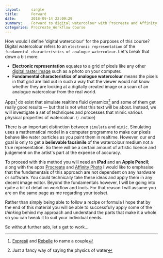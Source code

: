 ```yaml
---
layout:     single
title:      Forward
date:       2018-09-14 22:09:29
summary:    Forward to digital watercolour with Procreate and Affinity Photo.
categories: Procreate_Workflow Course
---
```



How would I define 'digital watercolour' for the purposes of this course? Digital watercolour refers to an `electronic representation` of the `fundamental characteristics of analogue watercolour`. Let's break that down a bit more. 

* **Electronic representation** equates to a grid of pixels like any other [digital raster image](https://en.m.wikipedia.org/wiki/Raster_graphics) such as a photo on your computer. 
* **Fundamental characteristics of analogue watercolour** means the pixels in that grid are laid out in such a way that the viewer would not know whether they are looking at a digitally created image or a scan of an analogue watercolour from the real world.

Apps[^1] do exist that simulate realtime fluid dynamics[^2] and some of them get really good results — but that is not what this text will be about. Instead, we will investigate a set of techniques and processes that mimic various physical properties of watercolour.
{: .notice}

There is an important distinction between `simulate` and `mimic`. Simulating uses a mathematical model in a computer programme to make our pixels behave like water particles as you paint them in realtime. However, our end goal is only to get a **believable facsimile** of the watercolour medium not a true representation. So there will be a certain amount of artistic licence and judgement on the artist's part at the expense of accuracy.

To proceed with this method you will need an **iPad** and an **Apple Pencil**; along with the apps [Procreate](https://procreate.art/ipad) and [Affinity Photo](https://affinity.serif.com/en-gb/buy-ipad-photo/?ct=web-referral) I would like to emphasise that the fundamentals of this approach are not dependent on any hardware or software. You could technically take these ideas and apply them in any decent image editor. Beyond the fundamentals however, I will be going into quite a bit of detail on workflow and tools. For that reason I will assume you are on the same page as me regarding your toolset.

Rather than simply being able to follow a recipe or formula I hope that by the end of this material you will be able to successfully apply some of the *thinking* behind my approach and understand the parts that make it a whole so you can tweak it to suit your individual needs.

So without further ado, let's get to work…

[^1]: [Expresii](http://www.expresii.com) and [Rebelle](https://www.escapemotions.com/products/rebelle/) to name a couple
[^2]: Just a fancy way of saying the physics of water